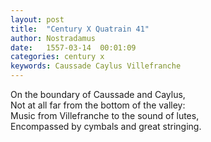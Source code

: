 ```yaml
---
layout: post
title:  "Century X Quatrain 41"
author: Nostradamus
date:   1557-03-14  00:01:09
categories: century x
keywords: Caussade Caylus Villefranche
---
```

On the boundary of Caussade and Caylus,  
Not at all far from the bottom of the valley:  
Music from Villefranche to the sound of lutes,  
Encompassed by cymbals and great stringing.